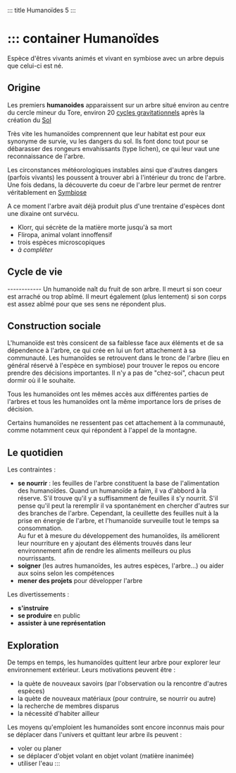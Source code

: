 ::: title Humanoïdes 5
:::

::: container
Humanoïdes
==========

Espèce d'êtres vivants animés et vivant en symbiose avec un arbre depuis que celui-ci est né.

Origine
-------

Les premiers **humanoides** apparaissent sur un arbre situé environ au centre du cercle mineur du Tore, environ 20 [cycles gravitationnels](../Généralités/loi_verticale.md#gravidsc) après la création du [Sol](../Ecosystemes/sol.md)

Très vite les humanoïdes comprennent que leur habitat est pour eux synonyme de survie, vu les dangers du sol. Ils font donc tout pour se débarasser des rongeurs envahissants (type lichen), ce qui leur vaut une reconnaissance de l'arbre. 

Les circonstances météorologiques instables ainsi que d'autres dangers (parfois vivants) les poussent à trouver abri à l'intérieur du tronc de l'arbre. Une fois dedans, la découverte du coeur de l'arbre leur permet de rentrer véritablement en [Symbiose](../Ecosystemes/symbiose.md)

A ce moment l'arbre avait déjà produit plus d'une trentaine d'espèces dont une dixaine ont survécu.

* Klorr, qui sécrète de la matière morte jusqu'à sa mort
* Fliropa, animal volant innoffensif
* trois espèces microscopiques
* *à compléter*

<h2 name=cycle> Cycle de vie </h2>
------------
Un humanoide naît du fruit de son arbre. Il meurt si son coeur est arraché ou trop abîmé. Il meurt également (plus lentement) si son corps est assez abîmé pour que ses sens ne répondent plus.

Construction sociale
---
L'humanoïde est très consicent de sa faiblesse face aux éléments et de sa dépendence à l'arbre, ce qui crée en lui un fort attachement à sa communauté. Les humanoïdes se retrouvent dans le tronc de l'arbre (lieu en général réservé à l'espèce en symbiose) pour trouver le repos ou encore prendre des décisions importantes. Il n'y a pas de "chez-soi", chacun peut dormir où il le souhaite.

Tous les humanoïdes ont les mêmes accès aux différentes parties de l'arbres et tous les humanoïdes ont la même importance lors de prises de décision.

Certains humanoïdes ne ressentent pas cet attachement à la communauté, comme notamment ceux qui répondent à l'appel de la montagne.

Le quotidien
---
Les contraintes :
* **se nourrir** : les feuilles de l'arbre constituent la base de l'alimentation des humanoïdes. Quand un humanoïde a faim, il va d'abbord à la réserve. S'il trouve qu'il y a suffisamment de feuilles il s'y nourrit. S'il pense qu'il peut la reremplir il va spontanément en chercher d'autres sur des branches de l'arbre. Cependant, la ceuillette des feuilles nuit à la prise en énergie de l'arbre, et l'humanoïde surveuille tout le temps sa consommation. <br>
Au fur et à mesure du développement des humanoïdes, ils améliorent leur nourriture en y ajoutant des éléments trouvés dans leur environnement afin de rendre les aliments meilleurs ou plus nourrissants.
* **soigner** (les autres humanoïdes, les autres espèces, l'arbre...) ou aider aux soins selon les compétences
* **mener des projets** pour développer l'arbre

Les divertissements :
* **s'instruire**
* **se produire** en public
* **assister à une représentation**
 
Exploration
---
De temps en temps, les humanoïdes quittent leur arbre pour explorer leur environnement extérieur. Leurs motivations peuvent être :
* la quète de nouveaux savoirs (par l'observation ou la rencontre d'autres espèces)
* la quète de nouveaux matériaux (pour contruire, se nourrir ou autre)
* la recherche de membres disparus
* la nécessité d'habiter ailleur

Les moyens qu'emploient les humanoïdes sont encore inconnus mais pour se déplacer dans l'univers et quittant leur arbre ils peuvent : 
* voler ou planer
* se déplacer d'objet volant en objet volant (matière inanimée)
* utiliser l'eau
:::
